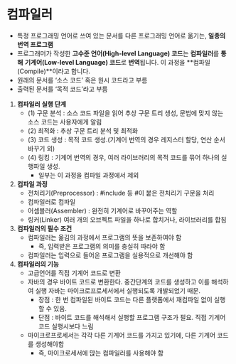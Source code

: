 # 컴파일러

- 특정 프로그래밍 언어로 쓰여 있는 문서를 다른 프로그래밍 언어로 옮기는, **일종의 번역 프로그램**
- 프로그래머가 작성한 **고수준 언어(High-level Language) 코드**는 **컴파일러**를 **통해** **기계어(Low-level Language) 코드**로 **번역**됩니다. 이 과정을 **컴파일(Compile)**이라고 합니다.
- 원래의 문서를 ‘소스 코드’ 혹은 원시 코드라고 부름
- 출력된 문서를 ‘목적 코드’라고 부름

1. **컴파일러 실행 단계**
    - (1) 구문 분석 : 소스 코드 파일을 읽어 추상 구문 트리 생성, 문법에 맞지 않는 소스 코드는 사용자에게 알림
    - (2) 최적화 : 추상 구문 트리 분석 및 최적화
    - (3) 코드 생성 : 목적 코드 생성.(기계어 번역의 경우 레지스터 할당, 연산 순서 바꾸기 외)
    - (4) 링킹 : 기계어 번역의 경우, 여러 라이브러리의 목적 코드를 묶어 하나의 실행파일 생성.
        - 일부는 이 과정을 컴파일 과정에서 제외
2. **컴파일 과정**
    - 전처리기(Preprocessor) : #include 등 #이 붙은 전처리기 구문을 처리
    - 컴파일러로 컴파일
    - 어셈블러(Assembler) : 완전히 기계어로 바꾸어주는 역할
    - 링커(Linker) 여러 개의 오브젝트 파일을 하나로 합치거나, 라이브러리를 합침
3. **컴파일러의 필수 조건**
    - 컴파일러는 옮김의 과정에서 프로그램의 뜻을 보존하여야 함
        - 즉, 입력받은 프로그램의 의미를 충실히 따라야 함
    - 컴파일러는 입력으로 들어온 프로그램을 실용적으로 개선해야 함
4. **컴파일러의 기능**
    - 고급언어를 직접 기계어 코드로 변환
    - 자바의 경우 바이트 코드로 변환한다. 중간단계의 코드를 생성하고 이를 해석하여 실행 자바는 마이크로프로세서에서 실행되도록 개발되었기 때문.
        - 장점 : 한 번 컴파일된 바이트 코드는 다른 플랫폼에서 재컴파일 없이 실행할 수 있음.
        - 단점 : 바이트 코드를 해석해서 실행할 프로그램 구조가 필요. 직접 기계어 코드 실행시보다 느림
    - 마이크로프로세서는 각각 다른 기계어 코드를 가지고 있기에, 다른 기계어 코드를 생성해야함
        - 즉, 마이크로세서에 맍는 컴파일러를 사용해야 함